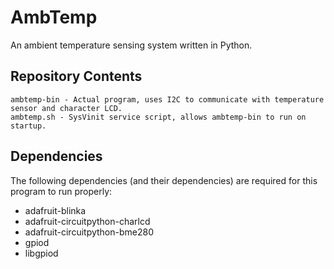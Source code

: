 # AmbTemp
An ambient temperature sensing system written in Python.

## Repository Contents
```
ambtemp-bin - Actual program, uses I2C to communicate with temperature sensor and character LCD.
ambtemp.sh - SysVinit service script, allows ambtemp-bin to run on startup.
```

## Dependencies
The following dependencies (and their dependencies) are required for this program to run properly:
* adafruit-blinka
* adafruit-circuitpython-charlcd
* adafruit-circuitpython-bme280
* gpiod
* libgpiod
